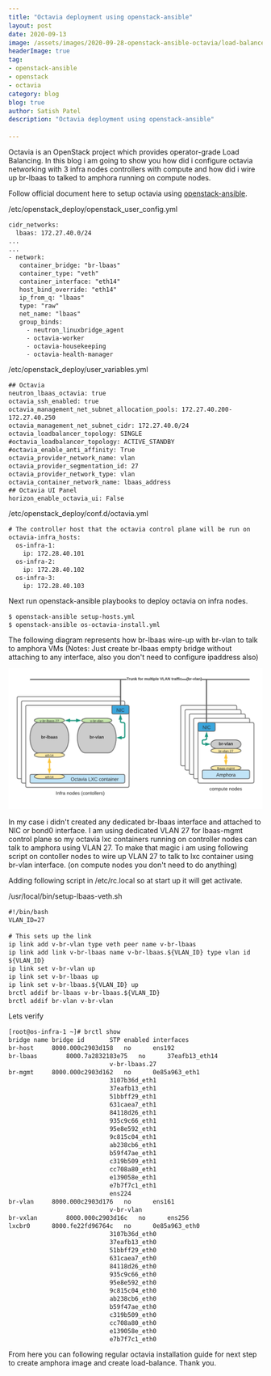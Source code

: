 ```yaml
---
title: "Octavia deployment using openstack-ansible"
layout: post
date: 2020-09-13
image: /assets/images/2020-09-28-openstack-ansible-octavia/load-balancer-main.png
headerImage: true
tag:
- openstack-ansible
- openstack
- octavia
category: blog
blog: true
author: Satish Patel
description: "Octavia deployment using openstack-ansible"

---
```


Octavia is an OpenStack project which provides operator-grade Load Balancing. In this blog i am going to show you how did i configure octavia networking with 3 infra nodes controllers with compute and how did i wire up br-lbaas to talked to amphora running on compute nodes. 

Follow official document here to setup octavia using [openstack-ansible](https://docs.openstack.org/openstack-ansible-os_octavia/latest/configure-octavia.html#openstack-ansible-deployment). 

/etc/openstack_deploy/openstack_user_config.yml

```
cidr_networks:
  lbaas: 172.27.40.0/24
...
...
- network:
   container_bridge: "br-lbaas"
   container_type: "veth"
   container_interface: "eth14"
   host_bind_override: "eth14"
   ip_from_q: "lbaas"
   type: "raw"
   net_name: "lbaas"
   group_binds:
     - neutron_linuxbridge_agent
     - octavia-worker
     - octavia-housekeeping
     - octavia-health-manager
```

/etc/openstack_deploy/user_variables.yml

```
## Octavia
neutron_lbaas_octavia: true
octavia_ssh_enabled: true
octavia_management_net_subnet_allocation_pools: 172.27.40.200-172.27.40.250
octavia_management_net_subnet_cidr: 172.27.40.0/24
octavia_loadbalancer_topology: SINGLE
#octavia_loadbalancer_topology: ACTIVE_STANDBY
#octavia_enable_anti_affinity: True
octavia_provider_network_name: vlan
octavia_provider_segmentation_id: 27
octavia_provider_network_type: vlan
octavia_container_network_name: lbaas_address
## Octavia UI Panel
horizon_enable_octavia_ui: False
```

/etc/openstack_deploy/conf.d/octavia.yml

```
# The controller host that the octavia control plane will be run on
octavia-infra_hosts:
  os-infra-1:
    ip: 172.28.40.101
  os-infra-2:
    ip: 172.28.40.102
  os-infra-3:
    ip: 172.28.40.103
```

Next run openstack-ansible playbooks to deploy octavia on infra nodes.

```
$ openstack-ansible setup-hosts.yml
$ openstack-ansible os-octavia-install.yml 

```

The following diagram represents how br-lbaas wire-up with br-vlan to talk to amphora VMs (Notes: Just create br-lbaas empty bridge without attaching to any interface, also you don't need to configure ipaddress also)

![<img>](/assets/images/2020-09-28-openstack-ansible-octavia/octavia-lbaas-network-diagram.png)

In my case i didn't created any dedicated br-lbaas interface and attached to NIC or bond0 interface. I am using dedicated VLAN 27 for lbaas-mgmt control plane so my octavia lxc containers running on controller nodes can talk to amphora using VLAN 27. To make that magic i am using following script on contoller nodes to wire up VLAN 27 to talk to lxc container using br-vlan interface. (on compute nodes you don't need to do anything)

Adding following script in /etc/rc.local so at start up it will get activate. 

/usr/local/bin/setup-lbaas-veth.sh

```
#!/bin/bash
VLAN_ID=27

# This sets up the link
ip link add v-br-vlan type veth peer name v-br-lbaas
ip link add link v-br-lbaas name v-br-lbaas.${VLAN_ID} type vlan id ${VLAN_ID}
ip link set v-br-vlan up
ip link set v-br-lbaas up
ip link set v-br-lbaas.${VLAN_ID} up
brctl addif br-lbaas v-br-lbaas.${VLAN_ID}
brctl addif br-vlan v-br-vlan

```

Lets verify 

```
[root@os-infra-1 ~]# brctl show
bridge name	bridge id		STP enabled	interfaces
br-host		8000.000c2903d158	no		ens192
br-lbaas		8000.7a2832183e75	no		37eafb13_eth14
							v-br-lbaas.27
br-mgmt		8000.000c2903d162	no		0e85a963_eth1
							3107b36d_eth1
							37eafb13_eth1
							51bbff29_eth1
							631caea7_eth1
							84118d26_eth1
							935c9c66_eth1
							95e8e592_eth1
							9c815c04_eth1
							ab238cb6_eth1
							b59f47ae_eth1
							c319b509_eth1
							cc708a80_eth1
							e139058e_eth1
							e7b7f7c1_eth1
							ens224
br-vlan		8000.000c2903d176	no		ens161
							v-br-vlan
br-vxlan		8000.000c2903d16c	no		ens256
lxcbr0		8000.fe22fd96764c	no		0e85a963_eth0
							3107b36d_eth0
							37eafb13_eth0
							51bbff29_eth0
							631caea7_eth0
							84118d26_eth0
							935c9c66_eth0
							95e8e592_eth0
							9c815c04_eth0
							ab238cb6_eth0
							b59f47ae_eth0
							c319b509_eth0
							cc708a80_eth0
							e139058e_eth0
							e7b7f7c1_eth0
```

From here you can following regular octavia installation guide for next step to create amphora image and create load-balance. Thank you. 
